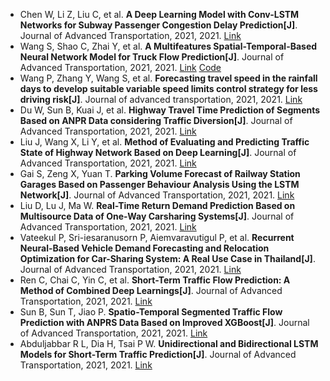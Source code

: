 * Chen W, Li Z, Liu C, et al. <b>A Deep Learning Model with Conv-LSTM Networks for Subway Passenger Congestion Delay Prediction[J]</b>. Journal of Advanced Transportation, 2021, 2021. [Link](https://www.hindawi.com/journals/jat/2021/6645214/)
* Wang S, Shao C, Zhai Y, et al. <b>A Multifeatures Spatial-Temporal-Based Neural Network Model for Truck Flow Prediction[J]</b>. Journal of Advanced Transportation, 2021, 2021. [Link](https://www.hindawi.com/journals/jat/2021/6624452/) [Code](https://github.com/uubest/-LSTM-and-GRU)
* Wang P, Zhang Y, Wang S, et al. <b>Forecasting travel speed in the rainfall days to develop suitable variable speed limits control strategy for less driving risk[J]</b>. Journal of advanced transportation, 2021, 2021. [Link](https://www.hindawi.com/journals/jat/2021/6639559/)
* Du W, Sun B, Kuai J, et al. <b>Highway Travel Time Prediction of Segments Based on ANPR Data considering Traffic Diversion[J]</b>. Journal of Advanced Transportation, 2021, 2021. [Link](https://www.hindawi.com/journals/jat/2021/9512501/)
* Liu J, Wang X, Li Y, et al. <b>Method of Evaluating and Predicting Traffic State of Highway Network Based on Deep Learning[J]</b>. Journal of Advanced Transportation, 2021, 2021. [Link](https://www.hindawi.com/journals/jat/2021/8878494/)
* Gai S, Zeng X, Yuan T. <b>Parking Volume Forecast of Railway Station Garages Based on Passenger Behaviour Analysis Using the LSTM Network[J]</b>. Journal of Advanced Transportation, 2021, 2021. [Link](https://www.hindawi.com/journals/jat/2021/6688609/)
* Liu D, Lu J, Ma W. <b>Real-Time Return Demand Prediction Based on Multisource Data of One-Way Carsharing Systems[J]</b>. Journal of Advanced Transportation, 2021, 2021. [Link](https://www.hindawi.com/journals/jat/2021/6654909/)
* Vateekul P, Sri-iesaranusorn P, Aiemvaravutigul P, et al. <b>Recurrent Neural-Based Vehicle Demand Forecasting and Relocation Optimization for Car-Sharing System: A Real Use Case in Thailand[J]</b>. Journal of Advanced Transportation, 2021, 2021. [Link](https://www.hindawi.com/journals/jat/2021/8885671/)
* Ren C, Chai C, Yin C, et al. <b>Short-Term Traffic Flow Prediction: A Method of Combined Deep Learnings[J]</b>. Journal of Advanced Transportation, 2021, 2021. [Link](https://www.hindawi.com/journals/jat/2021/9928073/)
* Sun B, Sun T, Jiao P. <b>Spatio-Temporal Segmented Traffic Flow Prediction with ANPRS Data Based on Improved XGBoost[J]</b>. Journal of Advanced Transportation, 2021, 2021. [Link](https://www.hindawi.com/journals/jat/2021/5559562/)
* Abduljabbar R L, Dia H, Tsai P W. <b>Unidirectional and Bidirectional LSTM Models for Short-Term Traffic Prediction[J]</b>. Journal of Advanced Transportation, 2021, 2021. [Link](https://www.hindawi.com/journals/jat/2021/5589075/)